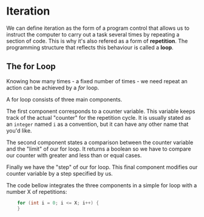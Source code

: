 # Iteration

We can define iteration as the form of a program control that allows us to instruct the computer to carry out a task several times by repeating a section of code. This is why it's also refered as a form of **repetition**. The programming structure that reflects this behaviour is called a **loop**.

## The for Loop

Knowing how many times - a fixed number of times - we need repeat an action can be achieved by a _for_ loop.

A for loop consists of three main components.

The first component corresponds to a counter variable. This variable keeps track of the actual "counter" for the repetition cycle. It is usually stated as an `integer` named `i` as a convention, but it can have any other name that you'd like.

The second component states a comparison between the counter variable and the "limit" of our for loop. It returns a boolean so we have to compare our counter with greater and less than or equal cases.

Finally we have the "step" of our for loop. This final component modifies our counter variable by a step specified by us.

The code bellow integrates the three components in a simple for loop with a number X of repetitions:

```java
    for (int i = 0; i <= X; i++) {
    }
```

